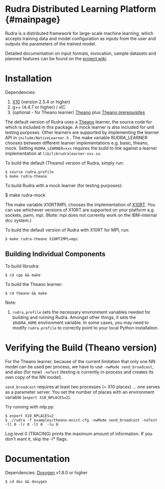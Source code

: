 # Rudra Distributed Learning Platform                         {#mainpage}

Rudra is a distributed framework for large-scale machine learning, which accepts training data and model configuration as inputs from the user and outputs the parameters of the trained model.

Detailed documentation on input formats, invocation, sample datasets and planned features can be found on the [project wiki](https://github.com/saraswat/rudra-dist/wiki).

# Installation

Dependencies:

1. [X10](http://x10-lang.org/) (version 2.5.4 or higher)
2. g++ (4.4.7 or higher) / xlC
3. (optional - for Theano learner) [Theano](http://deeplearning.net/software/theano/) plus [Theano prerequisites](http://deeplearning.net/software/theano/install.html#requirements)

The default version of Rudra uses a 
[Theano](http://deeplearning.net/software/theano/) learner, the source code
for which is included in this package.
A mock learner is also included for unit testing purposes.
Other learners are supported by implementing the learner API in 
`include/NativeLearner.h` . The make variable RUDRA_LEARNER chooses between
different learner implementations e.g. basic, theano, mock.
Setting `RUDRA_LEARNER=xxx` requires the build to link against a learner
implementation at `lib/librudralearner-xxx.so`.

To build the default (Theano) version of Rudra, simply run:

    $ source rudra.profile
    $ make rudra-theano

To build Rudra with a mock learner (for testing purposes):

   $ make rudra-mock

The make variable X10RTIMPL chooses the implementation of 
[X10RT](http://x10-lang.org/documentation/x10rt.html). You can use whichever
versions of X10RT are supported on your platform e.g. sockets, pami, mpi.
(Note: mpi does not currently work on the IBM-internal dcc system.)

To build the default version of Rudra with X10RT for MPI, run:

    $ make rudra-theano X10RTIMPL=mpi

## Building Individual Components

To build librudra:

    $ cd cpp && make

To build the Theano learner:

    $ cd theano && make

Note:

1. `rudra.profile` sets the necessary environment variables needed for building and running Rudra. Amongst other things, it sets the `$RUDRA_HOME` environment variable. In some cases, you may need to modify `rudra.profile` to correctly point to your local Python installation. 

# Verifying the Build (Theano version)

For the Theano learner, because of the current limitation that only one NN model can be used per process, we have to use `-nwMode send_broadcast`, and also (for now) `-noTest` (testing is currently in-process and creates its own copy of the NN model). 

`send_broadcast` requires at least two processes (= X10 places) ... one serves as a parameter server. You set the number of places with an environment variable (`export X10_NPLACES=2`). 

Try running with mlp.py:

    $ export X10_NPLACES=2
    $ ./rudra -f examples/theano-mnist.cfg -nwMode send_broadcast -noTest -ll 0 -lr 0 -lt 0  -lu 0 

Log level 0 (TRACING) prints the maximum amount of information. If you don't want it, skip the -l* flags.

# Documentation

Dependencies: [Doxygen](http://www.stack.nl/~dimitri/doxygen/) v1.8.0 or higher

    $ cd doc && doxygen
